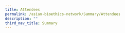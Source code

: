 ```yaml
---
title: Attendees
permalink: /asian-bioethics-network/Summary/Attendees
description: ""
third_nav_title: Summary
---
```

